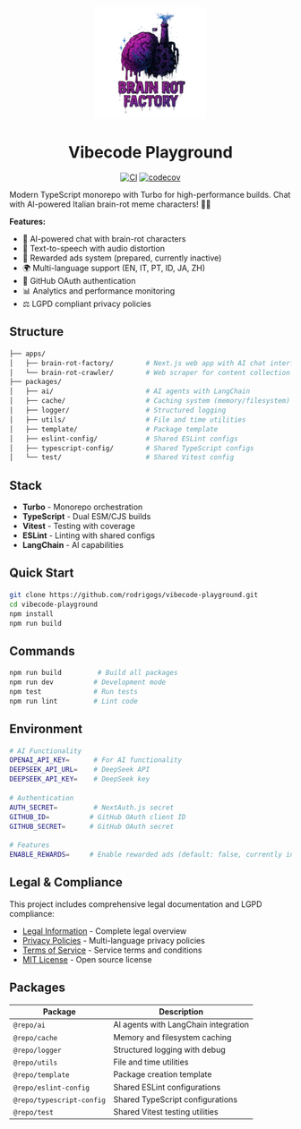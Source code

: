 <div align="center">
  <img src="media/logo.png" alt="Brain-rot Factory Logo" width="200" height="200">
  
  # Vibecode Playground
  
  [![CI](https://github.com/rodrigogs/vibecode-playground/workflows/CI/badge.svg)](https://github.com/rodrigogs/vibecode-playground/actions)
  [![codecov](https://codecov.io/gh/rodrigogs/vibecode-playground/branch/main/graph/badge.svg)](https://codecov.io/gh/rodrigogs/vibecode-playground)
</div>

Modern TypeScript monorepo with Turbo for high-performance builds. Chat with AI-powered Italian brain-rot meme characters! 🧠💬

**Features:**
- 🤖 AI-powered chat with brain-rot characters
- 🎵 Text-to-speech with audio distortion
- 🎁 Rewarded ads system (prepared, currently inactive)
- 🌍 Multi-language support (EN, IT, PT, ID, JA, ZH)
- 🔐 GitHub OAuth authentication
- 📊 Analytics and performance monitoring
- ⚖️ LGPD compliant privacy policies

## Structure

```bash
├── apps/
│   ├── brain-rot-factory/        # Next.js web app with AI chat interface  
│   └── brain-rot-crawler/        # Web scraper for content collection
├── packages/
│   ├── ai/                       # AI agents with LangChain
│   ├── cache/                    # Caching system (memory/filesystem)
│   ├── logger/                   # Structured logging
│   ├── utils/                    # File and time utilities
│   ├── template/                 # Package template
│   ├── eslint-config/            # Shared ESLint configs
│   ├── typescript-config/        # Shared TypeScript configs
│   └── test/                     # Shared Vitest config
```

## Stack

- **Turbo** - Monorepo orchestration
- **TypeScript** - Dual ESM/CJS builds
- **Vitest** - Testing with coverage
- **ESLint** - Linting with shared configs
- **LangChain** - AI capabilities

## Quick Start

```bash
git clone https://github.com/rodrigogs/vibecode-playground.git
cd vibecode-playground
npm install
npm run build
```

## Commands

```bash
npm run build         # Build all packages
npm run dev          # Development mode
npm test             # Run tests
npm run lint         # Lint code
```

## Environment

```bash
# AI Functionality
OPENAI_API_KEY=      # For AI functionality
DEEPSEEK_API_URL=    # DeepSeek API
DEEPSEEK_API_KEY=    # DeepSeek key

# Authentication  
AUTH_SECRET=         # NextAuth.js secret
GITHUB_ID=          # GitHub OAuth client ID
GITHUB_SECRET=      # GitHub OAuth secret

# Features
ENABLE_REWARDS=     # Enable rewarded ads (default: false, currently inactive)
```

## Legal & Compliance

This project includes comprehensive legal documentation and LGPD compliance:
- [Legal Information](./LEGAL.md) - Complete legal overview
- [Privacy Policies](./apps/brain-rot-factory/src/app/[locale]/privacy/) - Multi-language privacy policies
- [Terms of Service](./apps/brain-rot-factory/src/app/[locale]/terms/) - Service terms and conditions
- [MIT License](./LICENSE) - Open source license

## Packages

| Package                   | Description                          |
| ------------------------- | ------------------------------------ |
| `@repo/ai`                | AI agents with LangChain integration |
| `@repo/cache`             | Memory and filesystem caching        |
| `@repo/logger`            | Structured logging with debug        |
| `@repo/utils`             | File and time utilities              |
| `@repo/template`          | Package creation template            |
| `@repo/eslint-config`     | Shared ESLint configurations         |
| `@repo/typescript-config` | Shared TypeScript configurations     |
| `@repo/test`              | Shared Vitest testing utilities      |
